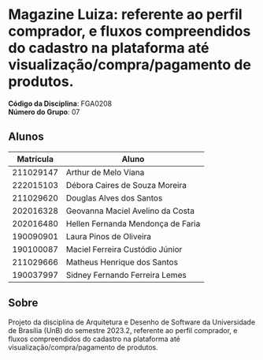 # Magazine Luiza: referente ao perfil comprador, e fluxos compreendidos do cadastro na plataforma até visualização/compra/pagamento de produtos.

**Código da Disciplina**: FGA0208<br>
**Número do Grupo**: 07<br>

## Alunos
|Matrícula | Aluno |
| -- | -- |
| 211029147 | Arthur de Melo Viana |
| 222015103 | Débora Caires de Souza Moreira |
| 211029620 | Douglas Alves dos Santos |
| 202016328 | Geovanna Maciel Avelino da Costa |
| 202016480 | Hellen Fernanda Mendonça de Faria |
| 190090901 | Laura Pinos de Oliveira |
| 190100087 | Maciel Ferreira Custódio Júnior |
| 211029666 | Matheus Henrique dos Santos |
| 190037997 | Sidney Fernando Ferreira Lemes |

## Sobre 
Projeto da disciplina de Arquitetura e Desenho de Software da Universidade de Brasília (UnB) do semestre 2023.2, referente ao perfil comprador, e fluxos compreendidos do cadastro na plataforma até visualização/compra/pagamento de produtos.

<!-- ## Screenshots Primeira Entrega <<FOCO: DSW(Base)>>
Adicione 2 ou mais screenshots em termos de artefatos da Primeira Entrega.

## Screenshots Segunda Entrega <<FOCO: DSW(Modelagem)>>
Adicione 2 ou mais screenshots em termos de artefatos da Segunda Entrega.

## <<FOCO: DSW(Padrões de Projeto)>>
Esse módulo/tópico será avaliado via Prova.
Portanto, sem necessidade de Screenshots.

## Screenshots Terceira Entrega (FINAL) <<FOCOS: Arquitetura & Reutilização de Software & PROJETO FINAL>>
Adicione 2 ou mais screenshots em termos de artefatos da Quarta Entrega.

## Descritivo dos Principais Aspectos Técnicos 
**Principal(is) Metodologia(s) Adotada(s)**: xxxxxx<br>
**Principais Linguagens Utilizadas e/ou Pretendidas**: xxxxxx<br>
**Principais Tecnologias Utilizadas e/ou Pretendidas**: xxxxxx<br>
**Principal(is) Estilo(s) Arquitetural(is) Adotado(s)**: xxxxxx<br>

## Há algo a ser executado?

( ) SIM

( ) NÃO

Se SIM, insira um manual (ou um script) para auxiliar ainda mais os interessados na execução.

## Informações Complementares 
Quaisquer outras informações adicionais podem ser descritas nessa seção. -->
